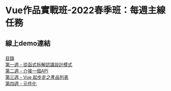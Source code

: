 # Vue作品實戰班-2022春季班：每週主線任務
## 線上demo連結
###
  [目錄]( http://chiayinin.com/vue3Taskword/) <br>
  [第一週 - 從函式拆解認識設計模式]( http://chiayinin.com/vue3Taskword/Week001/index.html) <br>
  [第二週 - 介接一個API]( http://chiayinin.com/vue3Taskword/week002/index.html) <br>
  [第三週 - Vue 起步走之產品列表]( http://chiayinin.com/vue3Taskword/week003/login.html) <br>
  [第四週 - 元件化]( http://chiayinin.com/vue3Taskword/week004/login.html) <br>
